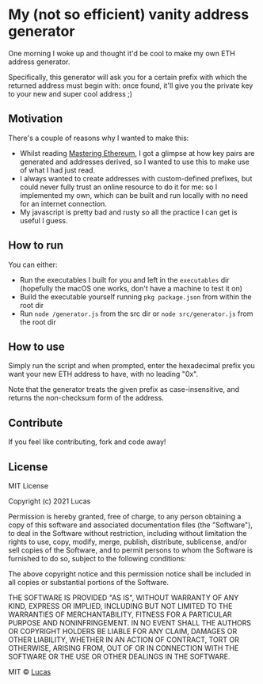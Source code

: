 # My (not so efficient) vanity address generator

One morning I woke up and thought it'd be cool to make my own ETH address generator.

Specifically, this generator will ask you for a certain prefix with which the returned address must begin with: once found, it'll give you the private key
to your new and super cool address ;)

## Motivation

There's a couple of reasons why I wanted to make this:

- Whilst reading [Mastering Ethereum](https://github.com/ethereumbook/ethereumbook), I got a glimpse at how
key pairs are generated and addresses derived, so I wanted to use this to make use of what I had just read.
- I always wanted to create addresses with custom-defined prefixes, but could never fully trust an online
resource to do it for me: so I implemented my own, which can be built and run locally with no need for an
internet connection.
- My javascript is pretty bad and rusty so all the practice I can get is useful I guess.

## How to run

You can either:

- Run the executables I built for you and left in the `executables` dir (hopefully the macOS one works, don't have a machine to test it on)
- Build the executable yourself running `pkg package.json` from within the root dir
- Run `node /generator.js` from the src dir or `node src/generator.js` from the root dir

## How to use

Simply run the script and when prompted, enter the hexadecimal prefix you want your new ETH address to have,
with no leading "0x".

Note that the generator treats the given prefix as case-insensitive, and returns the non-checksum form of the address.

## Contribute

If you feel like contributing, fork and code away!

## License

MIT License

Copyright (c) 2021 Lucas

Permission is hereby granted, free of charge, to any person obtaining a copy
of this software and associated documentation files (the "Software"), to deal
in the Software without restriction, including without limitation the rights
to use, copy, modify, merge, publish, distribute, sublicense, and/or sell
copies of the Software, and to permit persons to whom the Software is
furnished to do so, subject to the following conditions:

The above copyright notice and this permission notice shall be included in all
copies or substantial portions of the Software.

THE SOFTWARE IS PROVIDED "AS IS", WITHOUT WARRANTY OF ANY KIND, EXPRESS OR
IMPLIED, INCLUDING BUT NOT LIMITED TO THE WARRANTIES OF MERCHANTABILITY,
FITNESS FOR A PARTICULAR PURPOSE AND NONINFRINGEMENT. IN NO EVENT SHALL THE
AUTHORS OR COPYRIGHT HOLDERS BE LIABLE FOR ANY CLAIM, DAMAGES OR OTHER
LIABILITY, WHETHER IN AN ACTION OF CONTRACT, TORT OR OTHERWISE, ARISING FROM,
OUT OF OR IN CONNECTION WITH THE SOFTWARE OR THE USE OR OTHER DEALINGS IN THE
SOFTWARE.

MIT © [Lucas](https://github.com/lmanini)
